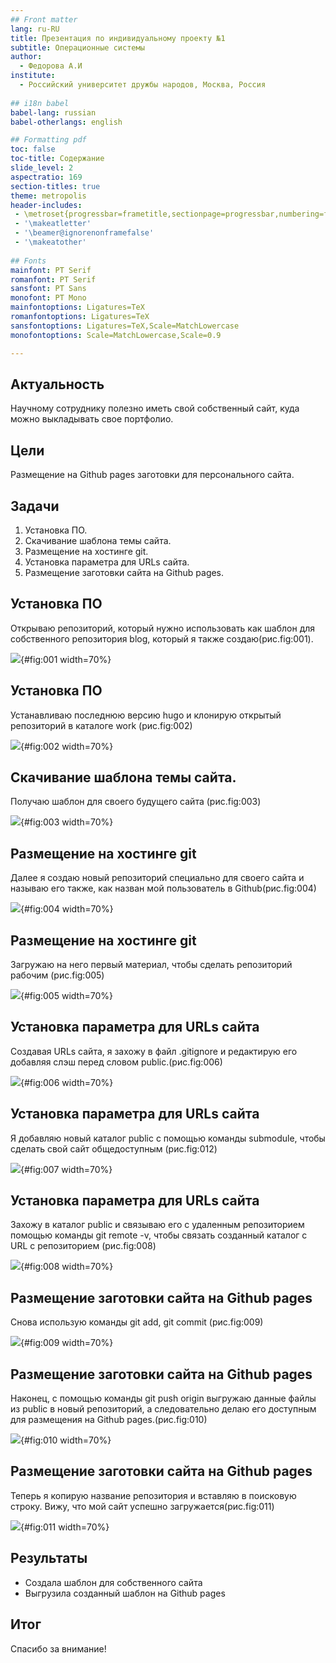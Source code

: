 ```yaml
---
## Front matter
lang: ru-RU
title: Презентация по индивидуальному проекту №1
subtitle: Операционные системы 
author:
  - Федорова А.И
institute:
  - Российский университет дружбы народов, Москва, Россия
  
## i18n babel
babel-lang: russian
babel-otherlangs: english

## Formatting pdf
toc: false
toc-title: Содержание
slide_level: 2
aspectratio: 169
section-titles: true
theme: metropolis
header-includes:
 - \metroset{progressbar=frametitle,sectionpage=progressbar,numbering=fraction}
 - '\makeatletter'
 - '\beamer@ignorenonframefalse'
 - '\makeatother'
 
## Fonts
mainfont: PT Serif
romanfont: PT Serif
sansfont: PT Sans
monofont: PT Mono
mainfontoptions: Ligatures=TeX
romanfontoptions: Ligatures=TeX
sansfontoptions: Ligatures=TeX,Scale=MatchLowercase
monofontoptions: Scale=MatchLowercase,Scale=0.9

---
```



## Актуальность

Научному сотруднику полезно иметь свой собственный сайт, куда можно выкладывать свое портфолио.

## Цели 

Размещение на Github pages заготовки для персонального сайта.

## Задачи

1. Установка ПО.
2. Скачивание шаблона темы сайта.
3. Размещение на хостинге git.
4. Установка параметра для URLs сайта.
5. Размещение заготовки сайта на Github pages.



## Установка ПО

Открываю  репозиторий, который нужно использовать как шаблон для собственного репозитория blog, который я также создаю(рис.fig:001).

![](image/1.png){#fig:001 width=70%}

## Установка ПО

Устанавливаю последнюю версию hugo и клонирую открытый репозиторий в каталоге work (рис.fig:002)

![](image/2.png){#fig:002 width=70%}

## Скачивание шаблона темы сайта.

Получаю шаблон для своего будущего сайта (рис.fig:003)

![](image/3.png){#fig:003 width=70%}

## Размещение на хостинге git

Далее я создаю новый репозиторий специально для своего сайта и называю его также, как назван мой пользователь в Github(рис.fig:004)

![](image/4.png){#fig:004 width=70%}

## Размещение на хостинге git

Загружаю на него первый материал, чтобы сделать репозиторий рабочим (рис.fig:005)

![](image/5.png){#fig:005 width=70%}

## Установка параметра для URLs сайта

Создавая URLs сайта, я захожу в файл .gitignore и редактирую его добавляя слэш перед словом public.(рис.fig:006)

![](image/6.png){#fig:006 width=70%}

## Установка параметра для URLs сайта

Я добавляю новый каталог public с помощью команды submodule, чтобы сделать свой сайт общедоступным (рис.fig:012)

![](image/7.png){#fig:007 width=70%}

## Установка параметра для URLs сайта

Захожу в каталог public и связываю его с удаленным репозиторием  помощью команды git remote -v, чтобы связать созданный каталог с URL с репозиторием (рис.fig:008)

![](image/8.png){#fig:008 width=70%}

## Размещение заготовки сайта на Github pages

Снова использую команды git add, git commit (рис.fig:009)

![](image/9.png){#fig:009 width=70%}

## Размещение заготовки сайта на Github pages

Наконец, с помощью команды git push origin выгружаю данные файлы из public в новый репозиторий, а следовательно делаю его доступным для размещения на Github pages.(рис.fig:010)

![](image/10.png){#fig:010 width=70%}

## Размещение заготовки сайта на Github pages

Теперь я копирую название репозитория и вставляю в поисковую строку. Вижу, что мой сайт успешно загружается(рис.fig:011)

![](image/11.png){#fig:011 width=70%}



## Результаты

- Создала шаблон для собственного сайта
- Выгрузила созданный шаблон на  Github pages

## Итог

Спасибо за внимание!



